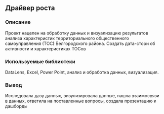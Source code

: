 ## Драйвер роста

### Описание
Проект нацелен на обработку данных и визуализацию результатов анализа характеристик территориального общественного самоуправления (ТОС) Белгородского района.
Создать дата-стори об активности и характеристиках ТОСов

### Используемые библиотеки
DataLens, Excel, Power Point, анализ и обработка данных, визуализация.

### Вывод
Исследовала дазу данных, визулизировала данные, нашла взаимосвязи в данных, ответила на поставленные вопросы, создала презентацию и дашборды


